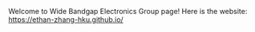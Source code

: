 Welcome to Wide Bandgap Electronics Group page! 
Here is the website: https://ethan-zhang-hku.github.io/
